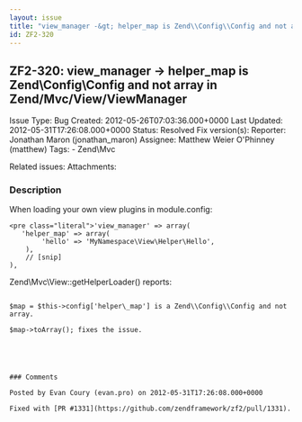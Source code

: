 ```yaml
---
layout: issue
title: "view_manager -&gt; helper_map is Zend\\Config\\Config and not array in Zend/Mvc/View/ViewManager"
id: ZF2-320
---
```


ZF2-320: view\_manager -> helper\_map is Zend\\Config\\Config and not array in Zend/Mvc/View/ViewManager
--------------------------------------------------------------------------------------------------------

 Issue Type: Bug Created: 2012-05-26T07:03:36.000+0000 Last Updated: 2012-05-31T17:26:08.000+0000 Status: Resolved Fix version(s): 
 Reporter:  Jonathan Maron (jonathan\_maron)  Assignee:  Matthew Weier O'Phinney (matthew)  Tags: - Zend\\Mvc
 
 Related issues: 
 Attachments: 
### Description

When loading your own view plugins in module.config:

 
    <pre class="literal">'view_manager' => array(
       'helper_map' => array(
            'hello' => 'MyNamespace\View\Helper\Hello',
        ),
        // [snip]
    ),

Zend\\Mvc\\View::getHelperLoader() reports:

````

$map = $this->config['helper\_map'] is a Zend\\Config\\Config and not array.

$map->toArray(); fixes the issue.

 

 

### Comments

Posted by Evan Coury (evan.pro) on 2012-05-31T17:26:08.000+0000

Fixed with [PR #1331](https://github.com/zendframework/zf2/pull/1331).

 

 